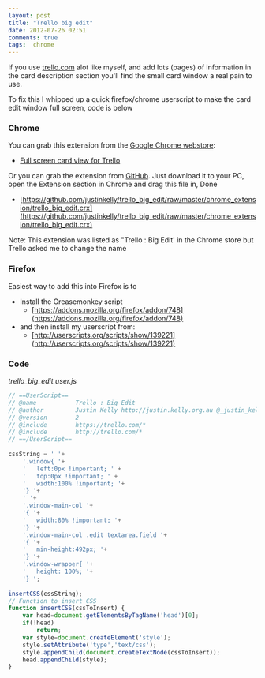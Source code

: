 ```yaml
---
layout: post
title: "Trello big edit"
date: 2012-07-26 02:51
comments: true
tags:  chrome
---
```


If you use [trello.com](trello.com) alot like myself, and add lots (pages) of information in the card description section 
you'll find the small card window a real pain to use.

To fix this I whipped up a quick firefox/chrome userscript to make the card edit window full screen, code is below

### Chrome

You can grab this extension from the [Google Chrome webstore][chrome]:

 * [Full screen card view for Trello][chrome]

Or you can grab the extension from [GitHub][git].  Just download it to your PC, open the Extension section in Chrome and drag this file in, Done

* [https://github.com/justinkelly/trello_big_edit/raw/master/chrome_extension/trello_big_edit.crx](https://github.com/justinkelly/trello_big_edit/raw/master/chrome_extension/trello_big_edit.crx)

Note: This extension was listed as "Trello : Big Edit' in the Chrome store but Trello asked me to change the name

### Firefox

Easiest way to add this into Firefox is to

* Install the Greasemonkey script
    * [https://addons.mozilla.org/firefox/addon/748](https://addons.mozilla.org/firefox/addon/748)
* and then install my userscript from: 
    * [http://userscripts.org/scripts/show/139221](http://userscripts.org/scripts/show/139221)

### Code

_trello_big_edit.user.js_

``` javascript
// ==UserScript==
// @name           Trello : Big Edit
// @author         Justin Kelly http://justin.kelly.org.au @_justin_kelly
// @version        2
// @include        https://trello.com/*
// @include        http://trello.com/*
// ==/UserScript==
 
cssString = ' '+
    '.window{ '+
    '   left:0px !important; ' +
    '   top:0px !important; ' +
    '   width:100% !important; '+
    '} '+
    ' '+
    '.window-main-col '+
    '{ '+
    '   width:80% !important; '+
    '} '+
    '.window-main-col .edit textarea.field '+
    '{ '+
    '   min-height:492px; '+
    '} '+
    '.window-wrapper{ '+
    '   height: 100%; '+
    '} ';
 
insertCSS(cssString);
// Function to insert CSS
function insertCSS(cssToInsert) {
    var head=document.getElementsByTagName('head')[0];
    if(!head)
        return;
    var style=document.createElement('style');
    style.setAttribute('type','text/css');
    style.appendChild(document.createTextNode(cssToInsert));
    head.appendChild(style);
}
```

[chrome]: https://chrome.google.com/webstore/detail/full-screen-card-view-for/iakcnnmjbdoemkjecojadhpinebnkipm
[git]: https://github.com/justinkelly/trello_big_edit